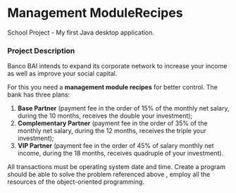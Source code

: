 # Management ModuleRecipes
School Project - My first Java desktop application.

<h3>Project Description</h3>

Banco BAI intends to expand its corporate network to increase your income as well as improve your social capital. 

For this you need a <b>management module recipes</b> for better control. The bank has three plans: 
<ol>
  <li><b>Base Partner</b> (payment fee in the order of 15% of the monthly net salary, during the 10 months, receives the double your investment);</li>
  <li><b>Complementary Partner</b> (payment fee in the order of 35% of the monthly net salary, during the 12 months, receives the triple your investment);</li>
  <li><b>VIP Partner</b> (payment fee in the order of 45% of salary monthly net income, during the 18 months, receives quadruple of your investment). </li>
</ol>

All transactions must be operating system date and time.
Create a program should be able to solve the problem referenced above , employ all the resources of the object-oriented programming.
